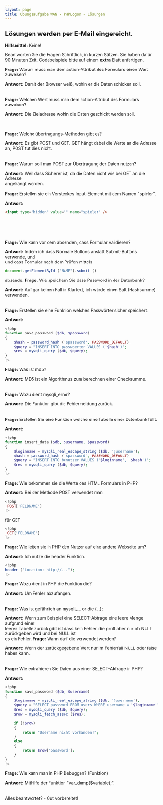 ```yaml
---
layout: page
title: Übungsaufgabe WAN - PHPLogon - Lösungen
---
```


## Lösungen werden per E-Mail eingereicht.

**Hilfsmittel:** Keine!

Beantworten Sie die Fragen Schriftlich, in kurzen Sätzen.
Sie haben dafür 90 Minuten Zeit.
Codebeispiele bitte auf einem **extra** Blatt anfertigen.

**Frage:** Warum muss man dem action-Attribut des Formulars einen Wert zuweisen?

**Antwort:**
Damit der Browser weiß, wohin er die Daten schicken soll.
<br /><br /><br />
**Frage:** Welchen Wert muss man dem action-Attribut des Formulars zuweisen?

**Antwort:**
Die Zieladresse wohin die Daten geschickt werden soll.
<br /><br /><br />

**Frage:** Welche übertragungs-Methoden gibt es?

**Antwort:**
Es gibt POST und GET.
GET hängt dabei die Werte an die Adresse an, POST tut dies nicht.
<br /><br /><br />
**Frage:** Warum soll man POST zur Übertragung der Daten nutzen?

**Antwort:**
Weil dass Sicherer ist, da die Daten nicht wie bei GET an die Adresse  
angehängt werden.
<br /><br />
**Frage:** Erstellen sie ein Versteckes Input-Element mit dem Namen "spieler".

**Antwort:**

```html
<input type="hidden" value="" name="spieler" />
```

<br /><br /><br /><br />
**Frage:** Wie kann vor dem absenden, dass Formular validieren?

**Antwort:**
Indem ich dass Normale Buttons anstatt Submit-Buttons verwende, und    
und dass Formular nach dem Prüfen mittels

```javascript
document.getElementById ("NAME").submit ()  
```

absende.
**Frage:** Wie speichern Sie dass Password in der Datenbank?

**Antwort:**
Auf gar keinen Fall in Klartext, ich würde einen Salt (Hashsumme) verwenden.
<br /><br /><br />
**Frage:** Erstellen sie eine Funktion welches Passwörter sicher speichert.

**Antwort:**

```php
<!php
function save_password ($db, $password)
{
	$hash = password_hash ('$password', PASSWORD_DEFAULT);
	$query = "INSERT INTO passwoerter VALUES ('$hash')";
	$res = mysqli_query ($db, $query);
}
!>
```

**Frage:** Was ist md5?

**Antwort:**
MD5 ist ein Algorithmus zum berechnen einer Checksumme.
<br /><br /><br />
**Frage:** Wozu dient mysqli_error?

**Antwort:**
Die Funktion gibt die Fehlermeldung zurück.
<br /><br /><br />
**Frage:** Erstellen Sie eine Funktion welche eine Tabelle einer Datenbank füllt.

**Antwort:**

```php
<!php
function insert_data ($db, $username, $password)
{
	$loginname = mysqli_real_escape_string ($db, '§username');
	$hash = password_hash ('$password', PASSWORD_DEFAULT);
	$query = "INSERT INTO benutzer VALUES ('$loginname', '$hash')";
	$res = mysqli_query ($db, $query);
}
!>
```

**Frage:** Wie bekommen sie die Werte des HTML Formulars in PHP?

**Antwort:**
Bei der Methode POST verwendet man

```php
<!php
_POST['FELDNAME']
!>
```

für GET

```php
<!php
_GET['FELDNAME']
!>
```

**Frage:** Wie leiten sie in PHP den Nutzer auf eine andere Webseite um?

**Antwort:**
Ich nutze die header Funktion.

```php
<!php
header ("Location: http://...");
!>
```

**Frage:** Wozu dient in PHP die Funktion die?

**Antwort:**
Um Fehler abzufangen.
<br /><br /><br />
**Frage:** Was ist gefährlich an mysqli_...  or die (...);

**Antwort:**
Wenn zum Beispiel eine SELECT-Abfrage eine leere Menge aufgrund einer   
leeren Tabelle zurück gibt ist dass kein Fehler.
die prüft aber nur ob NULL zurückgeben wird und bei NULL ist  
es ein Fehler.
**Frage:** Wann darf die verwendet werden?

**Antwort:**
Wenn der zurückgegebene Wert nur im Fehlerfall NULL oder false haben kann.
<br /><br /><br />
**Frage:** Wie extrahieren Sie Daten aus einer SELECT-Abfrage in PHP?

**Antwort:**

```php
<!php
function save_password ($db, $username)
{
	$loginname = mysqli_real_escape_string ($db, '§username');
	$query = "SELECT password FROM users WHERE username = '$loginname'";
	$res = mysqli_query ($db, $query);
	$row = mysqli_fetch_assoc ($res);
	
	if (!$row)
	{
		return "Username nicht vorhanden!";
	}
	else
	{
		return $row['password'];
	}
}
!>
```

**Frage:** Wie kann man in PHP Debuggen? (Funktion)

**Antwort:**
Mithilfe der Funktion "var_dump($variable);".
<br /><br /><br />
Alles beantwortet? - Gut vorbereitet!
